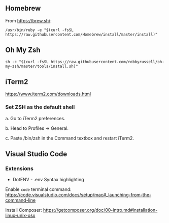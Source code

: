 ## Homebrew

From https://brew.sh/:

```/usr/bin/ruby -e "$(curl -fsSL https://raw.githubusercontent.com/Homebrew/install/master/install)"```

## Oh My Zsh
```sh -c "$(curl -fsSL https://raw.githubusercontent.com/robbyrussell/oh-my-zsh/master/tools/install.sh)"```


## iTerm2

https://www.iterm2.com/downloads.html

### Set ZSH as the default shell

a. Go to iTerm2 preferences.

b. Head to Profiles -> General.

c. Paste /bin/zsh in the Command textbox and restart iTerm2.



## Visual Studio Code
### Extensions
* DotENV - .env Syntax highlighting


Enable `code` terminal command:
https://code.visualstudio.com/docs/setup/mac#_launching-from-the-command-line

Install Composer:
https://getcomposer.org/doc/00-intro.md#installation-linux-unix-osx
